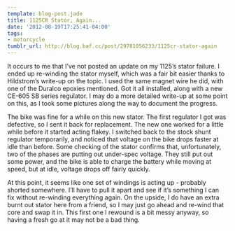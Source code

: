 ```yaml
---
template: blog-post.jade
title: 1125CR Stator, Again...
date: '2012-08-19T17:25:41-04:00'
tags:
- motorcycle
tumblr_url: http://blog.baf.cc/post/29781056233/1125cr-stator-again
---
```

It occurs to me that I’ve not posted an update on my 1125’s stator failure. I ended up re-winding the stator myself, which was a fair bit easier thanks to Hildstrom’s write-up on the topic. I used the same magnet wire he did, with one of the Duralco epoxies mentioned. Got it all installed, along with a new CE-605 SB series regulator. I may do a more detailed write-up at some point on this, as I took some pictures along the way to document the progress.

The bike was fine for a while on this new stator. The first regulator I got was defective, so I sent it back for replacement. The new one worked for a little while before it started acting flakey. I switched back to the stock shunt regulator temporarily, and noticed that voltage on the bike drops faster at idle than before. Some checking of the stator confirms that, unfortunately, two of the phases are putting out under-spec voltage. They still put out some power, and the bike is able to charge the battery while moving at speed, but at idle, voltage drops off fairly quickly.

At this point, it seems like one set of windings is acting up - probably shorted somewhere. I’ll have to pull it apart and see if it’s something I can fix without re-winding everything again. On the upside, I do have an extra burnt out stator here from a friend, so I may just go ahead and re-wind that core and swap it in. This first one I rewound is a bit messy anyway, so having a fresh go at it may not be a bad thing.